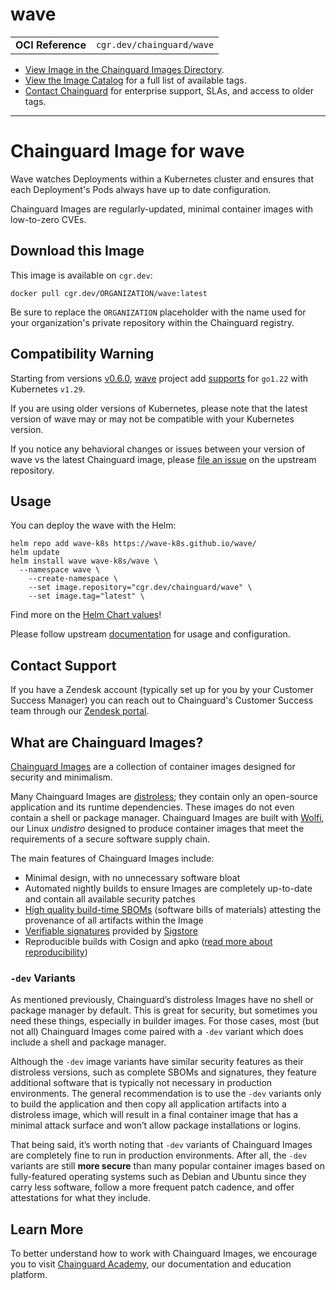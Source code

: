 <!--monopod:start-->
# wave
| | |
| - | - |
| **OCI Reference** | `cgr.dev/chainguard/wave` |


* [View Image in the Chainguard Images Directory](https://images.chainguard.dev/directory/image/wave/overview).
* [View the Image Catalog](https://console.chainguard.dev/images/catalog) for a full list of available tags.
* [Contact Chainguard](https://www.chainguard.dev/chainguard-images) for enterprise support, SLAs, and access to older tags.

---
<!--monopod:end-->

<!--overview:start-->
# Chainguard Image for wave

Wave watches Deployments within a Kubernetes cluster and ensures that each Deployment's Pods always have up to date configuration.

Chainguard Images are regularly-updated, minimal container images with low-to-zero CVEs.
<!--overview:end-->

<!--getting:start-->
## Download this Image
This image is available on `cgr.dev`:

```
docker pull cgr.dev/ORGANIZATION/wave:latest
```

Be sure to replace the `ORGANIZATION` placeholder with the name used for your organization's private repository within the Chainguard registry.
<!--getting:end-->

<!--body:start-->
## Compatibility Warning

Starting from versions [v0.6.0](https://github.com/wave-k8s/wave/releases/tag/v0.6.0), [wave](https://github.com/wave-k8s/wave) project add [supports](https://github.com/wave-k8s/wave/pull/145) for `go1.22` with Kubernetes `v1.29`.

If you are using older versions of Kubernetes, please note that the latest version of wave may or may not be compatible with your Kubernetes version.

If you notice any behavioral changes or issues between your version of wave vs the latest Chainguard image, please [file an issue](https://github.com/wave-k8s/wave/issues/new) on the upstream repository.

## Usage

You can deploy the wave with the Helm:

```shell
helm repo add wave-k8s https://wave-k8s.github.io/wave/
helm update
helm install wave wave-k8s/wave \
  --namespace wave \
	--create-namespace \
	--set image.repository="cgr.dev/chainguard/wave" \
	--set image.tag="latest" \
```

Find more on the [Helm Chart values](https://github.com/wave-k8s/wave/tree/master/charts/wave)!

Please follow upstream [documentation](https://wave-k8s.github.io/wave) for usage and configuration.

<!--body:end-->

## Contact Support

If you have a Zendesk account (typically set up for you by your Customer Success Manager) you can reach out to Chainguard's Customer Success team through our [Zendesk portal](https://support.chainguard.dev/hc/en-us).

## What are Chainguard Images?

[Chainguard Images](https://www.chainguard.dev/chainguard-images?utm_source=readmes) are a collection of container images designed for security and minimalism.

Many Chainguard Images are [distroless](https://edu.chainguard.dev/chainguard/chainguard-images/getting-started-distroless/); they contain only an open-source application and its runtime dependencies. These images do not even contain a shell or package manager. Chainguard Images are built with [Wolfi](https://edu.chainguard.dev/open-source/wolfi/overview), our Linux _undistro_ designed to produce container images that meet the requirements of a secure software supply chain.

The main features of Chainguard Images include:

* Minimal design, with no unnecessary software bloat
* Automated nightly builds to ensure Images are completely up-to-date and contain all available security patches
* [High quality build-time SBOMs](https://edu.chainguard.dev/chainguard/chainguard-images/working-with-images/retrieve-image-sboms/) (software bills of materials) attesting the provenance of all artifacts within the Image
* [Verifiable signatures](https://edu.chainguard.dev/chainguard/chainguard-images/working-with-images/retrieve-image-sboms/) provided by [Sigstore](https://edu.chainguard.dev/open-source/sigstore/cosign/an-introduction-to-cosign/)
* Reproducible builds with Cosign and apko ([read more about reproducibility](https://www.chainguard.dev/unchained/reproducing-chainguards-reproducible-image-builds))

### `-dev` Variants

As mentioned previously, Chainguard’s distroless Images have no shell or package manager by default. This is great for security, but sometimes you need these things, especially in builder images. For those cases, most (but not all) Chainguard Images come paired with a `-dev` variant which does include a shell and package manager.

Although the `-dev` image variants have similar security features as their distroless versions, such as complete SBOMs and signatures, they feature additional software that is typically not necessary in production environments. The general recommendation is to use the `-dev` variants only to build the application and then copy all application artifacts into a distroless image, which will result in a final container image that has a minimal attack surface and won’t allow package installations or logins.

That being said, it’s worth noting that `-dev` variants of Chainguard Images are completely fine to run in production environments. After all, the `-dev` variants are still **more secure** than many popular container images based on fully-featured operating systems such as Debian and Ubuntu since they carry less software, follow a more frequent patch cadence, and offer attestations for what they include.

## Learn More

To better understand how to work with Chainguard Images, we encourage you to visit [Chainguard Academy](https://edu.chainguard.dev/), our documentation and education platform.